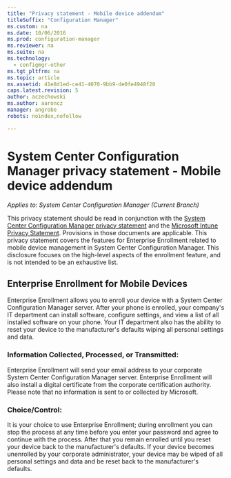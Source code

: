 ```yaml
---
title: "Privacy statement - Mobile device addendum"
titleSuffix: "Configuration Manager"
ms.custom: na
ms.date: 10/06/2016
ms.prod: configuration-manager
ms.reviewer: na
ms.suite: na
ms.technology:
  - configmgr-other
ms.tgt_pltfrm: na
ms.topic: article
ms.assetid: 41e8d1ed-ce41-4070-9bb9-de0fe4948f20
caps.latest.revision: 5
author: aczechowski
ms.author: aaroncz
manager: angrobe
robots: noindex,nofollow

---
```

# System Center Configuration Manager privacy statement - Mobile device addendum

*Applies to: System Center Configuration Manager (Current Branch)*

This privacy statement should be read in conjunction with the [System Center Configuration Manager privacy statement](../../../core/misc/privacy/privacy-statement.md) and the [Microsoft Intune Privacy Statement](http://go.microsoft.com/fwlink/p/?LinkId=265368). Provisions in those documents are applicable. This privacy statement covers the features for Enterprise Enrollment related to mobile device management in System Center Configuration Manager. This disclosure focuses on the high-level aspects of the enrollment feature, and is not intended to be an exhaustive list.  

## **Enterprise Enrollment for Mobile Devices**  
 Enterprise Enrollment allows you to enroll your device with a System Center Configuration Manager server. After your phone is enrolled, your company's IT department can install software, configure settings, and view a list of all installed software on your phone. Your IT department also has the ability to reset your device to the manufacturer's defaults wiping all personal settings and data.  

### Information Collected, Processed, or Transmitted:  
 Enterprise Enrollment will send your email address to your corporate System Center Configuration Manager server. Enterprise Enrollment will also install a digital certificate from the corporate certification authority. Please note that no information is sent to or collected by Microsoft.  

### Choice/Control:  
 It is your choice to use Enterprise Enrollment; during enrollment you can stop the process at any time before you enter your password and agree to continue with the process. After that you remain enrolled until you reset your device back to the manufacturer's defaults. If your device becomes unenrolled by your corporate administrator, your device may be wiped of all personal settings and data and be reset back to the manufacturer's defaults.  
